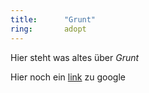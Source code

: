 ```yaml
---
title:      "Grunt"
ring:       adopt
---
```


Hier steht was altes über *Grunt*

Hier noch ein [link](http://www.google.de) zu google
